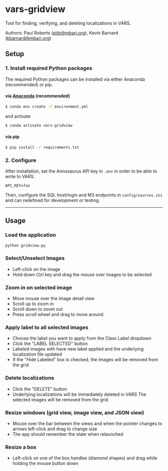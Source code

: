 # vars-gridview

Tool for finding, verifying, and deleting localizations in VARS.

Authors: Paul Roberts ([pldr@mbari.org](mailto:pldr@mbari.org)), Kevin Barnard ([kbarnard@mbari.org](mailto:kbarnard@mbari.org))

## Setup

### 1. Install required Python packages

The required Python packages can be installed via either Anaconda (recommended) or pip.

#### via [Anaconda](https://www.anaconda.com/) __(recommended)__

```bash
$ conda env create -f environment.yml
```

and activate

```bash
$ conda activate vars-gridview
```

#### via pip

```bash
$ pip install -r requirements.txt
```

### 2. Configure

After installation, set the Annosaurus API key in `.env` in order to be able to write to VARS:

```
API_KEY=foo
```

Then, configure the SQL host/login and M3 endpoints in `config/sources.ini` and can redefined for development or testing.

---

## Usage

### Load the application
```bash
python gridview.py
```

### Select/Unselect Images
- Left-click on the image
- Hold down Ctrl key and drag the mouse over images to be selected

### Zoom in on selected image
- Move mouse over the image detail view
- Scroll up to zoom in
- Scroll down to zoom out
- Press scroll wheel and drag to move around

### Apply label to all selected images
- Choose the label you want to apply from the Class Label dropdown
- Click the "LABEL SELECTED" button
- Labeled images with have new label applied and the underlying localization file updated
- If the "Hide Labeled" box is checked, the images will be removed from the grid

### Delete localizations
- Click the "DELETE" button
- Underlying localizations will be immediately deleted in VARS
The selected images will be removed from the grid

### Resize windows (grid view, image view, and JSON view)
- Mouse over the bar between the views and when the pointer changes to arrows left-click and drag to change size
- The app should remember the state when relaunched

### Resize a box
- Left-click on one of the box handles (diamond shapes) and drag while holding the mouse button down